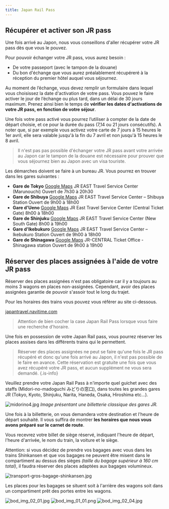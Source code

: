 ```yaml
---
title: Japan Rail Pass
---
```


## Récupérer et activer son JR pass

Une fois arrivé au Japon, nous vous conseillons d'aller récupérer votre JR pass dès que vous le pouvez.

Pour pouvoir échanger votre JR pass, vous aurez besoin :

- De votre passeport (avec le tampon de la douane)
- Du bon d'échange que vous aurez préalablement récupéreré à la réception du premier hôtel auquel vous séjournez.

Au moment de l’échange, vous devez remplir un formulaire dans lequel vous choisissez la date d'activation de votre pass. Vous pouvez le faire activer le jour de l’échange ou plus tard, dans un délai de 30 jours maximum. Prenez ainsi bien le temps de **vérifier les dates d'activations de votre JR pass, en fonction de votre séjour**.

Une fois votre pass activé vous pourrez l’utiliser à compter de la date de départ choisie, et ce pour la durée du pass (7,14 ou 21 jours consécutifs). A noter que, si par exemple vous activez votre carte de 7 jours à 15 heures le 1er avril, elle sera valable jusqu'à la fin du 7 avril et non jusqu'à 15 heures le 8 avril.

> Il n'est pas pas possible d'échanger votre JR pass avant votre arrivée au Japon car le tampon de la douane est nécessaire pour prouver que vous séjournez bien au Japon avec un visa touriste.

Les démarches doivent se faire à un bureau JR. Vous pourrez en trouver dans les gares suivantes :

- **Gare de Tokyo** [Google Maps](https://maps.app.goo.gl/hDv7QHaubfA4LWhz7) JR EAST Travel Service Center (Marunouchi) Ouvert de 7h30 à 20h30
- **Gare de Shibuya** [Google Maps](https://maps.app.goo.gl/sXvPKEfzkJUnPvor7) JR EAST Travel Service Center – Shibuya Station Ouvert de 9h00 à 18h00
- **Gare d'Ueno** [Google Maps](https://maps.app.goo.gl/B94dLYmpBx2ARHoU7) JR East Travel Service Center (Central Ticket Gate) 8h00 à 18h00
- **Gare de Shinjuku** [Google Maps](https://maps.app.goo.gl/9wzAArGtT1M7skPs6) JR EAST Travel Service Center (New South Gate) 8h00 à 19h00
- **Gare d'Ikebukuro** [Google Maps](https://maps.app.goo.gl/hCFZvnJhz2PCUT5E9) JR EAST Travel Service Center – Ikebukuro Station Ouvert de 9h00 à 18h00
- **Gare de Shinagawa** [Google Maps](https://maps.app.goo.gl/o4cjkpbQWJ3EeiNHA) JR-CENTRAL Ticket Office - Shinagawa station Ouvert de 9h00 à 19h00

## Réserver des places assignées à l'aide de votre JR pass

Réserver des places assignées n'est pas obligatoire car il y a toujours au moins 3 wagons en places non-assignées. Cependant, avoir des places assignées garantie de pouvoir s'assoir tout le long du trajet.

Pour les horaires des trains vous pouvez vous référer au site ci-dessous.

[japantravel.navitime.com](https://japantravel.navitime.com/en/area/jp/route/)

> Attention de bien cocher la case Japan Rail Pass lorsque vous faire une recherche d'horaire.

Une fois en possession de votre Japan Rail pass, vous pourrez réserver les places assises dans les différents trains qui le permettent.

> Réserver des places assignées ne peut se faire qu'une fois le JR pass récupéré et donc qu'une fois arrivé au Japon, il n'est pas possible de le faire en avance. Cette réservation est gratuite une fois que vous avez récupéré votre JR pass, et aucun supplément ne vous sera demandé. {.is-info}

Veuillez prendre votre Japan Rail Pass à n'importe quel guichet avec des staffs (Midori-no-madoguchi みどりの窓口), dans toutes les grandes gares JR (Tokyo, Kyoto, Shinjuku, Narita, Haneda, Osaka, Hiroshima etc...).

![midorino4.jpg](/images/midorino4.jpg)
*Image présentant une billetterie classique des gares JR.*

Une fois à la billetterie, on vous demandera votre destination et l'heure de départ souhaité. Il vous suffira de montrer **les horaires que nous vous avons préparé sur le carnet de route**.

Vous recevrez votre billet de siège réservé, indiquant l'heure de départ, l'heure d'arrivée, le nom du train, la voiture et le siège.

Attention: si vous décidez de prendre vos bagages avec vous dans les trains Shinkansen et que vos bagages ne peuvent être misent dans le compartiment au dessus des sièges *(taille du bagage supérieur à 160 cm total)*, il faudra réserver des places adaptées aux bagages volumineux.

![transport-gros-bagage-shinkansen.jpg](/images/transport-gros-bagage-shinkansen.jpg)

Les places pour les bagages se situent soit à l'arrière des wagons soit dans un compartiment prêt des portes entre les wagons.

![bod_img_02_01.jpg](/images/bod_img_02_01.jpg)
![bod_img_01_01.png](/images/bod_img_01_01.png)
![bod_img_02_04.jpg](/images/bod_img_02_04.jpg)
